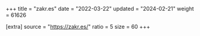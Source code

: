 +++
title = "zakr.es"
date = "2022-03-22"
updated = "2024-02-21"
weight = 61626

[extra]
source = "https://zakr.es/"
ratio = 5
size = 60
+++
